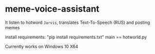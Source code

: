 # meme-voice-assistant

It listen to hotword `Jarvis`, translates Text-To-Speech (RUS) and posting memes

install requirements: "pip install requirements.txt"
main == hotworld.py

Currently works on Windows 10 X64
